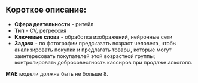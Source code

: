 ## Короткое описание:
* **Сфера деятельности** - ритейл
* **Тип** - CV, регрессия
* **Ключевые слова** - обработка изображений, нейронные сети
* **Задача** - по фотографии предсказать возраст человека, чтобы анализировать покупки и предлагать товары, которые могут заинтересовать покупателей этой возрастной группы; контролировать добросовестность кассиров при продаже алкоголя. 

**MAE** модели должна быть не больше 8.
